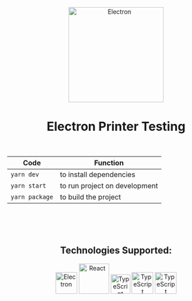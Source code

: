 <div align="center">
  <a target="blank"><img src="https://upload.wikimedia.org/wikipedia/commons/thumb/9/91/Electron_Software_Framework_Logo.svg/1024px-Electron_Software_Framework_Logo.svg.png" width="220" alt="Electron" /></a>
</div>

<div align="center">
  <h1>Electron Printer Testing</h1>
</div>

<br/>

<div align="center">

  | Code           | Function                      |
  | -------------- | ----------------------------- |
  | `yarn dev`     | to install dependencies       |
  | `yarn start`   | to run project on development |
  | `yarn package` | to build the project          |

</div>

<br/>
<br/>
<br/>

<div align="center">
  <h2>Technologies Supported:</h2>
</div>

<div align="center">
  <a href="https://www.electronjs.org/" target="blank"><img src="https://upload.wikimedia.org/wikipedia/commons/thumb/9/91/Electron_Software_Framework_Logo.svg/1024px-Electron_Software_Framework_Logo.svg.png" width="50" alt="Electron" /></a>
  <a href="https://pt-br.reactjs.org/" target="blank"><img src="https://upload.wikimedia.org/wikipedia/commons/thumb/a/a7/React-icon.svg/1280px-React-icon.svg.png" width="70" alt="React" /></a>
  <a target="blank"><img src="https://upload.wikimedia.org/wikipedia/commons/thumb/4/4c/Typescript_logo_2020.svg/2048px-Typescript_logo_2020.svg.png" width="45" alt="TypeScript" /></a>
  <a target="blank"><img src="https://cdn.pixabay.com/photo/2017/08/05/11/16/logo-2582747_640.png" width="50" alt="TypeScript" /></a>
  <a href="https://www.typescriptlang.org/" target="blank"><img src="https://getbootstrap.com/docs/4.0/assets/brand/bootstrap-social-logo.png" width="50" alt="TypeScript" /></a>
</div>
